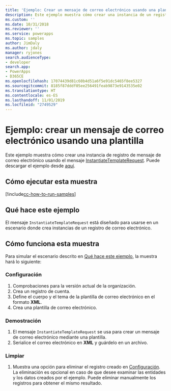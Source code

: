 ```yaml
---
title: 'Ejemplo: Crear un mensaje de correo electrónico usando una plantilla (Common Data Service) | Microsoft Docs'
description: Este ejemplo muestra cómo crear una instancia de un registro de correo electrónico.
ms.custom: ''
ms.date: 10/31/2018
ms.reviewer: ''
ms.service: powerapps
ms.topic: samples
author: JimDaly
ms.author: jdaly
manager: ryjones
search.audienceType:
- developer
search.app:
- PowerApps
- D365CE
ms.openlocfilehash: 17074439d81c60b4d51a6f5e91dc5465f8ee5327
ms.sourcegitcommit: 8185f87dddf05ee256491feab9873e9143535e02
ms.translationtype: HT
ms.contentlocale: es-ES
ms.lasthandoff: 11/01/2019
ms.locfileid: "2749529"
---
```

# <a name="sample-create-an-email-using-a-template"></a>Ejemplo: crear un mensaje de correo electrónico usando una plantilla

Este ejemplo muestra cómo crear una instancia de registro de mensaje de correo electrónico usando el mensaje [InstantiateTemplateRequest](https://docs.microsoft.com/dotnet/api/microsoft.crm.sdk.messages.instantiatetemplaterequest?view=dynamics-general-ce-9). Puede descargar el ejemplo desde [aquí](https://github.com/Microsoft/PowerApps-Samples/tree/master/cds/orgsvc/C%23/EmailTemplate). 

## <a name="how-to-run-this-sample"></a>Cómo ejecutar esta muestra

[!include[cc-how-to-run-samples](../../includes/cc-how-to-run-samples.md)]

## <a name="what-this-sample-does"></a>Qué hace este ejemplo

El mensaje `InstantiateTemplateRequest` está diseñado para usarse en un escenario donde crea instancias de un registro de correo electrónico.

## <a name="how-this-sample-works"></a>Cómo funciona esta muestra

Para simular el escenario descrito en [Qué hace este ejemplo](#what-this-sample-does), la muestra hará lo siguiente:

### <a name="setup"></a>Configuración

1. Comprobaciones para la versión actual de la organización.
1. Crea un registro de cuenta. 
2. Define el cuerpo y el tema de la plantilla de correo electrónico en el formato **XML**.
3. Crea una plantilla de correo electrónico.

### <a name="demonstrate"></a>Demostración

1. El mensaje `InstantiateTemplateRequest` se usa para crear un mensaje de correo electrónico mediante una plantilla. 
2. Serialice el correo electrónico en **XML** y guárdelo en un archivo.


### <a name="clean-up"></a>Limpiar

1. Muestra una opción para eliminar el registro creado en [Configuración](#setup).
    La eliminación es opcional en caso de que desee examinar las entidades y los datos creados por el ejemplo. Puede eliminar manualmente los registros para obtener el mismo resultado.
